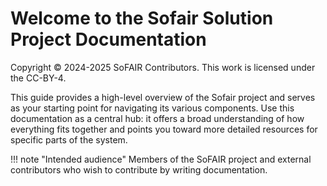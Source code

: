 # Welcome to the Sofair Solution Project Documentation

Copyright © 2024-2025 SoFAIR Contributors.
This work is licensed under the CC-BY-4.

This guide provides a high-level overview of the Sofair project and serves as your starting point for navigating its various components. Use this documentation as a central hub: it offers a broad understanding of how everything fits together and points you toward more detailed resources for specific parts of the system.

!!! note "Intended audience"
    Members of the SoFAIR project and external contributors who wish to
    contribute by writing documentation.
